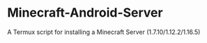 # Minecraft-Android-Server
A Termux script for installing a Minecraft Server (1.7.10/1.12.2/1.16.5)
